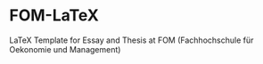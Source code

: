 # FOM-LaTeX
LaTeX Template for Essay and Thesis at FOM (Fachhochschule für Oekonomie und Management)
